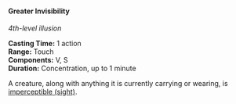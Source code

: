 #### Greater Invisibility
<!-- markdownlint-disable link-image-reference-definitions -->
[_metadata_:spell_name]:- "Greater Invisibility"
[_metadata_:spell_level]:- "4"
[_metadata_:spell_school]:- "illusion"
[_metadata_:ritual]:- "false"
[_metadata_:casting_time_amount]:- "1"
[_metadata_:casting_time_unit]:- "action"
[_metadata_:range]:- "Touch"
[_metadata_:target]:- "One creature"
[_metadata_:components_verbal]:- "true"
[_metadata_:components_somatic]:- "true"
[_metadata_:components_material]:- "false"
[_metadata_:duration]:- "1 minute"
[_metadata_:concentration]:- "true"
[_metadata_:compared_to_wotc_srd_5.1]:- "mechanics_same_wording_different"
[_metadata_:compared_to_a5e_srd]:- "mechanics_same_wording_different"
<!-- markdownlint-disable-next-line no-emphasis-as-heading -->
_4th-level illusion_

**Casting Time:** 1 action \
**Range:** Touch \
**Components:** V, S \
**Duration:** Concentration, up to 1 minute

A creature, along with anything it is currently carrying or wearing, is [imperceptible (sight)](#Conditions_imperceptible).
